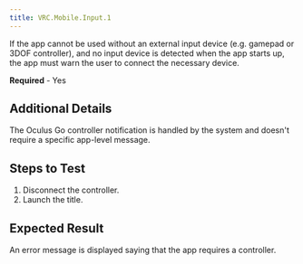 ```yaml
---
title: VRC.Mobile.Input.1
---
```


If the app cannot be used without an external input device (e.g. gamepad or 3DOF controller), and no input device is detected when the app starts up, the app must warn the user to connect the necessary device.

**Required** - Yes

## Additional Details

The Oculus Go controller notification is handled by the system and doesn't require a specific app-level message.

## Steps to Test

1. Disconnect the controller.
2. Launch the title.


## Expected Result

An error message is displayed saying that the app requires a controller.
